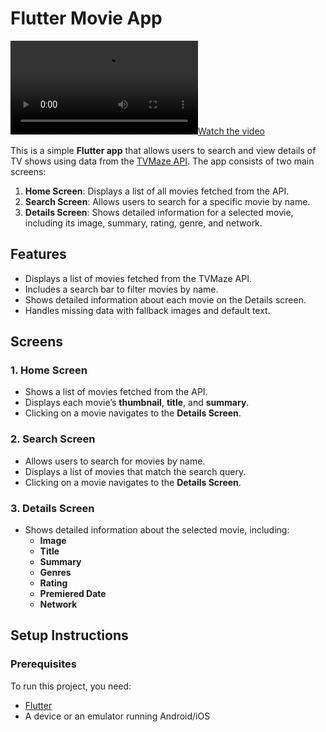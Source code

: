 # Flutter Movie App

[![Watch the video](https://raw.githubusercontent.com/Kushal25Gupta/netflix/main/Screen_recording_20241211_211541.mp4)](https://raw.githubusercontent.com/Kushal25Gupta/netflix/main/Screen_recording_20241211_211541.mp4)


This is a simple **Flutter app** that allows users to search and view details of TV shows using data from the [TVMaze API](https://www.tvmaze.com/). The app consists of two main screens:
1. **Home Screen**: Displays a list of all movies fetched from the API.
2. **Search Screen**: Allows users to search for a specific movie by name.
3. **Details Screen**: Shows detailed information for a selected movie, including its image, summary, rating, genre, and network.

## Features
- Displays a list of movies fetched from the TVMaze API.
- Includes a search bar to filter movies by name.
- Shows detailed information about each movie on the Details screen.
- Handles missing data with fallback images and default text.

## Screens
### 1. Home Screen
- Shows a list of movies fetched from the API.
- Displays each movie’s **thumbnail**, **title**, and **summary**.
- Clicking on a movie navigates to the **Details Screen**.

### 2. Search Screen
- Allows users to search for movies by name.
- Displays a list of movies that match the search query.
- Clicking on a movie navigates to the **Details Screen**.

### 3. Details Screen
- Shows detailed information about the selected movie, including:
    - **Image**
    - **Title**
    - **Summary**
    - **Genres**
    - **Rating**
    - **Premiered Date**
    - **Network**

## Setup Instructions



### Prerequisites
To run this project, you need:
- [Flutter](https://flutter.dev/docs/get-started/install)
- A device or an emulator running Android/iOS

